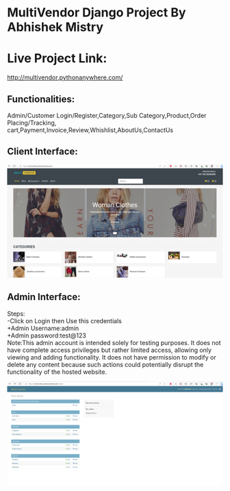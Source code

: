 # MultiVendor Django Project By Abhishek Mistry 

# Live Project Link:
http://multivendor.pythonanywhere.com/
  
## Functionalities:  
  
Admin/Customer Login/Register,Category,Sub Category,Product,Order Placing/Tracking,  
cart,Payment,Invoice,Review,Whishlist,AboutUs,ContactUs  
  
  
## Client Interface:  
  
![Profile Image](Personal/ClientInterface.png)  
  
## Admin Interface:  
  
Steps:  
-Click on Login then Use this credentials  
+Admin Username:admin  
+Admin password:test@123  
Note:This admin account is intended solely for testing purposes. 
It does not have complete access privileges but rather limited access, allowing only viewing and adding functionality. 
It does not have permission to modify or delete any content because such actions could potentially disrupt the functionality of the hosted website.

![Profile Image](Personal/Admininterface.png)
